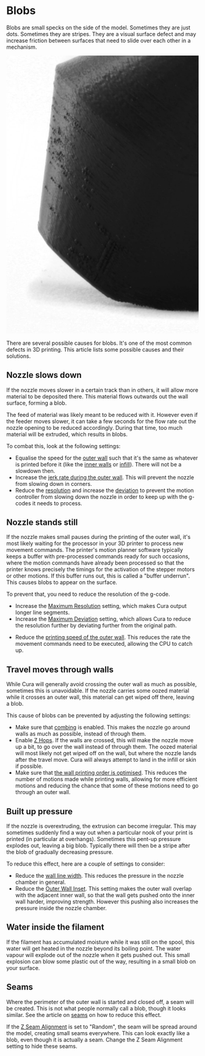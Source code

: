 Blobs
====
Blobs are small specks on the side of the model. Sometimes they are just dots. Sometimes they are stripes. They are a visual surface defect and may increase friction between surfaces that need to slide over each other in a mechanism.

![Some blobs on this surface](images/blobs.jpg)

There are several possible causes for blobs. It's one of the most common defects in 3D printing. This article lists some possible causes and their solutions.

Nozzle slows down
----
If the nozzle moves slower in a certain track than in others, it will allow more material to be deposited there. This material flows outwards out the wall surface, forming a blob.

The feed of material was likely meant to be reduced with it. However even if the feeder moves slower, it can take a few seconds for the flow rate out the nozzle opening to be reduced accordingly. During that time, too much material will be extruded, which results in blobs.

To combat this, look at the following settings:
* Equalise the speed for the [outer wall](speed_wall_0.md) such that it's the same as whatever is printed before it (like the [inner walls](speed_wall_x.md) or [infill](speed_infill.md)). There will not be a slowdown then.
* Increase the [jerk rate during the outer wall](jerk_wall_0.md). This will prevent the nozzle from slowing down in corners.
* Reduce the [resolution](meshfix_maximum_resolution.md) and increase the [deviation](meshfix_maximum_deviation.md) to prevent the motion controller from slowing down the nozzle in order to keep up with the g-codes it needs to process.
<!--if cura_version<5.0:* Disable the [Compensate Outer Wall Overlaps](travel_compensate_overlapping_walls_0_enabled.md) setting. This setting can create new movement commands with different feed rates. Disabling that feature reduces the number of movement commands in the wall.-->

Nozzle stands still
----
If the nozzle makes small pauses during the printing of the outer wall, it's most likely waiting for the processor in your 3D printer to process new movement commands. The printer's motion planner software typically keeps a buffer with pre-processed commands ready for such occasions, where the motion commands have already been processed so that the printer knows precisely the timings for the activation of the stepper motors or other motions. If this buffer runs out, this is called a "buffer underrun". This causes blobs to appear on the surface.

To prevent that, you need to reduce the resolution of the g-code.
* Increase the [Maximum Resolution](meshfix_maximum_resolution.md) setting, which makes Cura output longer line segments.
* Increase the [Maximum Deviation](meshfix_maximum_deviation.md) setting, which allows Cura to reduce the resolution further by deviating further from the original path.
<!--if cura_version<5.0:* Disable the [Compensate Outer Wall Overlaps](travel_compensate_overlapping_walls_0_enabled.md) setting. If the outer wall overlaps with other outer walls, it would give part of the wall a different line width, but that needs an extra motion command. To reduce the motion commands, you can disable this. However this might also cause overextrusion in those walls, which causes blobs too.-->
* Reduce the [printing speed of the outer wall](speed_wall_0.md). This reduces the rate the movement commands need to be executed, allowing the CPU to catch up.

Travel moves through walls
----
While Cura will generally avoid crossing the outer wall as much as possible, sometimes this is unavoidable. If the nozzle carries some oozed material while it crosses an outer wall, this material can get wiped off there, leaving a blob.

This cause of blobs can be prevented by adjusting the following settings:
* Make sure that [combing](retraction_combing.md) is enabled. This makes the nozzle go around walls as much as possible, instead of through them.
* Enable [Z Hops](retraction_hop_enabled.md). If the walls are crossed, this will make the nozzle move up a bit, to go over the wall instead of through them. The oozed material will most likely not get wiped off on the wall, but where the nozzle lands after the travel move. Cura will always attempt to land in the infill or skin if possible.
* Make sure that [the wall printing order is optimised](optimize_wall_printing_order.md). This reduces the number of motions made while printing walls, allowing for more efficient motions and reducing the chance that some of these motions need to go through an outer wall.

Built up pressure
----
If the nozzle is overextruding, the extrusion can become irregular. This may sometimes suddenly find a way out when a particular nook of your print is printed (in particular at overhangs). Sometimes this pent-up pressure explodes out, leaving a big blob. Typically there will then be a stripe after the blob of gradually decreasing pressure.

To reduce this effect, here are a couple of settings to consider:
* Reduce the [wall line width](wall_line_width.md). This reduces the pressure in the nozzle chamber in general.
* Reduce the [Outer Wall Inset](wall_0_inset.md). This setting makes the outer wall overlap with the adjacent inner wall, so that the wall gets pushed onto the inner wall harder, improving strength. However this pushing also increases the pressure inside the nozzle chamber.

Water inside the filament
----
If the filament has accumulated moisture while it was still on the spool, this water will get heated in the nozzle beyond its boiling point. The water vapour will explode out of the nozzle when it gets pushed out. This small explosion can blow some plastic out of the way, resulting in a small blob on your surface.

Seams
----
Where the perimeter of the outer wall is started and closed off, a seam will be created. This is not what people normally call a blob, though it looks similar. See the article on [seams](seam.md) on how to reduce this effect.

If the [Z Seam Alignment](z_seam_type.md) is set to "Random", the seam will be spread around the model, creating small seams everywhere. This can look exactly like a blob, even though it is actually a seam. Change the Z Seam Alignment setting to hide these seams.